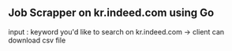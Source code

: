 ## Job Scrapper on kr.indeed.com using Go

input : keyword you'd like to search on kr.indeed.com
-> client can download csv file
